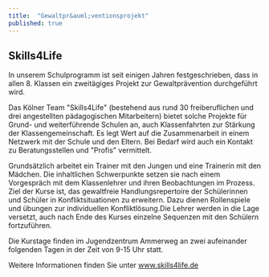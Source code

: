 ```yaml
---
title:  "Gewaltpr&auml;ventionsprojekt"
published: true
---
```


## Skills4Life

In unserem Schulprogramm ist seit einigen Jahren festgeschrieben, dass in allen 8. Klassen ein zweit&auml;giges Projekt zur Gewaltpr&auml;vention durchgef&uuml;hrt wird. 

Das K&ouml;lner Team "Skills4Life" (bestehend aus rund 30 freiberuflichen und drei angestellten p&auml;dagogischen Mitarbeitern) bietet solche Projekte f&uuml;r Grund- und weiterf&uuml;hrende Schulen an, auch Klassenfahrten zur St&auml;rkung der Klassengemeinschaft. Es legt Wert auf die Zusammenarbeit in einem Netzwerk mit der Schule und den Eltern. Bei Bedarf wird auch ein Kontakt zu Beratungsstellen und "Profis" vermittelt.

Grunds&auml;tzlich arbeitet ein Trainer mit den Jungen und eine Trainerin mit den M&auml;dchen. Die inhaltlichen Schwerpunkte setzen sie nach einem Vorgespr&auml;ch mit dem Klassenlehrer und ihren Beobachtungen im Prozess. Ziel der Kurse ist, das gewaltfreie Handlungsrepertoire der Sch&uuml;lerinnen und Sch&uuml;ler in Konfliktsituationen zu erweitern. Dazu dienen Rollenspiele und &uuml;bungen zur individuellen Konfliktl&ouml;sung.Die Lehrer werden in die Lage versetzt, auch nach Ende des Kurses einzelne Sequenzen mit den Sch&uuml;lern fortzuf&uuml;hren.

Die Kurstage finden im Jugendzentrum Ammerweg an zwei aufeinander folgenden Tagen in der Zeit von 9-15 Uhr statt.

Weitere Informationen finden Sie unter www.skills4life.de